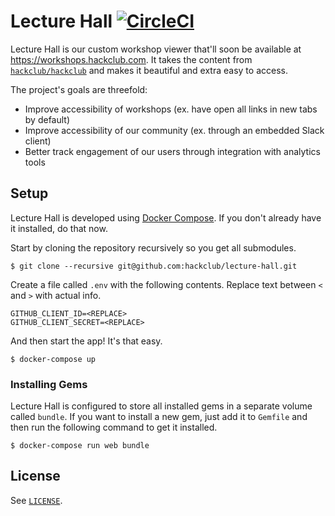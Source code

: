 # Lecture Hall [![CircleCI](https://circleci.com/gh/hackclub/lecture-hall.svg?style=svg)](https://circleci.com/gh/hackclub/lecture-hall)

Lecture Hall is our custom workshop viewer that'll soon be available at https://workshops.hackclub.com. It takes the content from [`hackclub/hackclub`](https://github.com/hackclub/hackclub) and makes it beautiful and extra easy to access.

The project's goals are threefold:

- Improve accessibility of workshops (ex. have open all links in new tabs by default)
- Improve accessibility of our community (ex. through an embedded Slack client)
- Better track engagement of our users through integration with analytics tools

## Setup

Lecture Hall is developed using [Docker Compose](https://docs.docker.com/compose/). If you don't already have it installed, do that now.

Start by cloning the repository recursively so you get all submodules.

    $ git clone --recursive git@github.com:hackclub/lecture-hall.git

Create a file called `.env` with the following contents. Replace text between `<` and `>` with actual info.

```
GITHUB_CLIENT_ID=<REPLACE>
GITHUB_CLIENT_SECRET=<REPLACE>
```

And then start the app! It's that easy.

    $ docker-compose up

### Installing Gems

Lecture Hall is configured to store all installed gems in a separate volume called `bundle`. If you want to install a new gem, just add it to `Gemfile` and then run the following command to get it installed.

    $ docker-compose run web bundle

## License

See [`LICENSE`](LICENSE).
